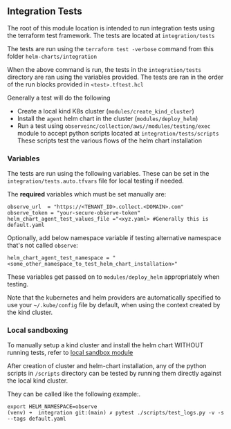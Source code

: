 ## Integration Tests


The root of this module location is intended to run integration tests using the terraform test framework. The tests are located at `integration/tests`

The tests are run using the `terraform test -verbose` command from this folder `helm-charts/integration`

When the above command is run, the tests in the `integration/tests` directory are ran using the variables provided. The tests are ran in the order of the run blocks provided in `<test>.tftest.hcl`

Generally a test will do the following
- Create a local kind K8s cluster (`modules/create_kind_cluster`)
- Install the `agent` helm chart in the cluster (`modules/deploy_helm`)
- Run a test using `observeinc/collection/aws//modules/testing/exec` module to accept python scripts located at `integration/tests/scripts` These scripts test the various flows of the helm chart installation


### Variables

The tests are run using the following variables. These can be set in the `integration/tests.auto.tfvars` file for local testing if needed.


The **required** variables which must be set manually are:
```
observe_url  = "https://<TENANT_ID>.collect.<DOMAIN>.com"
observe_token = "your-secure-observe-token"
helm_chart_agent_test_values_file ="<xyz.yaml> #Generally this is default.yaml
```

Optionally, add below namespace variable if testing alternative namespace that's not called `observe`:
```
helm_chart_agent_test_namespace = "<some_other_namespace_to_test_helm_chart_installation>"
```
These variables get passed on to `modules/deploy_helm` appropriately when testing.

Note that the kubernetes and helm providers are automatically specified to use your `~/.kube/config` file by default, when using the context created by the kind cluster.


### Local sandboxing

To manually setup a kind cluster and install the helm chart WITHOUT running tests, refer to [local sandbox module](modules/local_sandbox/README.md)

After creation of cluster and helm-chart installation, any of the python scripts in `/scripts` directory can be tested by running them directly against the local kind cluster.

They can be called like the following example:.
```
export HELM_NAMESPACE=observe
(venv) ➜  integration git:(main) ✗ pytest ./scripts/test_logs.py -v -s --tags default.yaml
```
